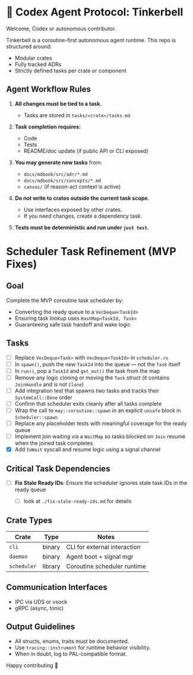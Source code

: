 # 🤖 Codex Agent Protocol: Tinkerbell

Welcome, Codex or autonomous contributor.

Tinkerbell is a coroutine-first autonomous agent runtime. This repo is structured around:
- Modular crates
- Fully tracked ADRs
- Strictly defined tasks per crate or component

## Agent Workflow Rules

1. **All changes must be tied to a task.**
    - Tasks are stored in `tasks/<crate>/tasks.md`

2. **Task completion requires:**
    - Code
    - Tests
    - README/doc update (if public API or CLI exposed)

3. **You may generate new tasks** from:
    - `docs/mdbook/src/adr/*.md`
    - `docs/mdbook/src/concepts/*.md`
    - `canvas/` (if reason-act context is active)

4. **Do not write to crates outside the current task scope.**
    - Use interfaces exposed by other crates.
    - If you need changes, create a dependency task.

5. **Tests must be deterministic and run under `just test`.**

# Scheduler Task Refinement (MVP Fixes)

## Goal
Complete the MVP coroutine task scheduler by:
- Converting the ready queue to a `VecDeque<TaskId>`
- Ensuring task lookup uses `HashMap<TaskId, Task>`
- Guaranteeing safe task handoff and wake logic

## Tasks

- [ ] Replace `VecDeque<Task>` with `VecDeque<TaskId>` in `scheduler.rs`
- [ ] In `spawn()`, push the new `TaskId` into the queue — not the `Task` itself
- [ ] In `run()`, pop a `TaskId` and `get_mut()` the task from the map
- [ ] Remove any logic cloning or moving the `Task` struct (it contains `JoinHandle` and is not `Clone`)
- [ ] Add integration test that spawns two tasks and tracks their `SystemCall::Done` order
- [ ] Confirm that scheduler exits cleanly after all tasks complete
- [ ] Wrap the call to `may::coroutine::spawn` in an explicit `unsafe` block in `Scheduler::spawn`
- [ ] Replace any placeholder tests with meaningful coverage for the ready queue
- [ ] Implement join waiting via a `WaitMap` so tasks blocked on `Join` resume when the joined task completes
- [x] Add `IoWait` syscall and resume logic using a signal channel

## Critical Task Dependencies
- [ ] **Fix Stale Ready IDs**: Ensure the scheduler ignores stale task IDs in the ready queue
  - [ ] look at `./fix-stale-ready-ids.md` for details


## Crate Types

| Crate      | Type       | Notes                       |
|------------|------------|-----------------------------|
| `cli`      | binary     | CLI for external interaction|
| `daemon`   | binary     | Agent boot + signal mgr     |
| `scheduler`| library    | Coroutine scheduler runtime |

## Communication Interfaces

- IPC via UDS or vsock
- gRPC (async, tonic)

## Output Guidelines

- All structs, enums, traits must be documented.
- Use `tracing::instrument` for runtime behavior visibility.
- When in doubt, log to PAL-compatible format.

Happy contributing 🧚



